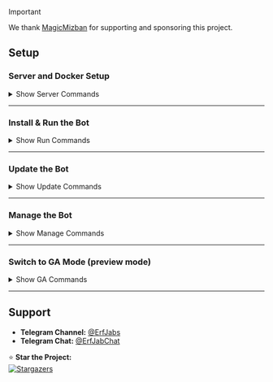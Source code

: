 > [!IMPORTANT]
> We thank [MagicMizban](https://t.me/Magic_Mizban) for supporting and sponsoring this project.

## **Setup**  

### **Server and Docker Setup**  

<details>
<summary>Show Server Commands</summary>

#### 1. Update the Server  
```bash
sudo apt update && sudo apt upgrade -y
```

#### 2. Install Docker  
```bash
curl -fsSL https://get.docker.com | sh
```
</details>

---

### **Install & Run the Bot**  

<details>
<summary>Show Run Commands</summary>

#### 1. Create Directory and Download Files  
```bash
mkdir -p /opt/erfjab/liteguard/data
curl -o /opt/erfjab/liteguard/docker-compose.yml https://raw.githubusercontent.com/erfjab/liteguard/master/docker-compose.yml
cd /opt/erfjab/liteguard
curl -o .env https://raw.githubusercontent.com/erfjab/liteguard/master/.env.example
```

#### 2. SSL Configuration

Before configuring the environment, you need to set up SSL certificates for your domain. The SSL files must be placed in the `/opt/erfjab/liteguard/data` directory.

For obtaining SSL certificates, you can use the [ESSL repository](https://github.com/erfjab/ESSL) which provides automated SSL certificate generation.

**Important:** Make sure port 443 is open and available on your server, as the project requires it. If port 443 is occupied by another service (like Nginx or HAProxy), you'll need to configure those services to work alongside LiteGuard or use a different configuration.

#### 3. Config .env
```bash
nano .env
```

#### 4. Pull Docker Image  
```bash
docker compose pull
```

#### 5. Start the Bot  
```bash
docker compose up -d
```

After a few moments, the bot will start running.

</details>

---

### **Update the Bot**  

<details>
<summary>Show Update Commands</summary>

Make sure you're in the **liteguard** directory:  
```bash
cd /opt/erfjab/liteguard
```

Then update the bot:  
```bash
docker compose pull && docker compose up -d
```

</details>

---

### **Manage the Bot**  

<details>
<summary>Show Manage Commands</summary>

Make sure you're in the **liteguard** directory:  
```bash
cd /opt/erfjab/liteguard
```

- **Restart the Bot:**  
  ```bash
  docker compose restart
  ```

- **Stop the Bot:**  
  ```bash
  docker compose down
  ```

- **View Logs:**  
  ```bash
  docker compose logs -f
  ```

</details>

---

### **Switch to GA Mode (preview mode)**  

<details>
<summary>Show GA Commands</summary>

Make sure you're in the **HolderBot** directory:  
```bash
cd /opt/erfjab/liteguard
```

- **Open the Docker Compose File:**  
  ```bash
  nano docker-compose.yml
  ```

- **Change the Image Tag:**  
  
  **From:**  
  ```yaml
  erfjab/liteguard:latest
  ```
  **To:**  
  ```yaml
  erfjab/liteguard:ga
  ```

- **Pull the Docker Image:**  
  ```bash
  docker compose pull
  ```

- **Start the Bot:**  
  ```bash
  docker compose up -d
  ```
</details>

---

## **Support**  

- **Telegram Channel:** [@ErfJabs](https://t.me/ErfJabs)  
- **Telegram Chat:** [@ErfJabChat](https://t.me/erfjabgroup)  

⭐ **Star the Project:**  
[![Stargazers](https://starchart.cc/erfjab/liteguard.svg?variant=adaptive)](https://starchart.cc/erfjab/liteguard)  